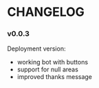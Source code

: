 # CHANGELOG

### v0.0.3

Deployment version:
- working bot with buttons
- support for null areas
- improved thanks message